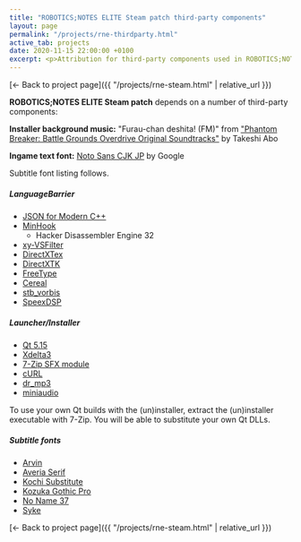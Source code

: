 ```yaml
---
title: "ROBOTICS;NOTES ELITE Steam patch third-party components"
layout: page
permalink: "/projects/rne-thirdparty.html"
active_tab: projects
date: 2020-11-15 22:00:00 +0100
excerpt: <p>Attribution for third-party components used in ROBOTICS;NOTES ELITE Steam patch</p>
---
```


[← Back to project page]({{ "/projects/rne-steam.html" | relative_url }})

**ROBOTICS;NOTES ELITE Steam patch** depends on a number of third-party components:

**Installer background music:** "Furau-chan deshita! (FM)" from ["Phantom Breaker: Battle Grounds Overdrive Original Soundtracks"](https://store.steampowered.com/app/329490/Phantom_Breaker_Battle_Grounds/) by Takeshi Abo

**Ingame text font:** [Noto Sans CJK JP](https://www.google.com/get/noto/) by Google

Subtitle font listing follows.

##### LanguageBarrier

* [JSON for Modern C++](https://github.com/nlohmann/json)
* [MinHook](https://github.com/TsudaKageyu/minhook)
  * Hacker Disassembler Engine 32
* [xy-VSFilter](https://github.com/Cyberbeing/xy-VSFilter/tree/3.0.0.306)
* [DirectXTex](https://github.com/microsoft/DirectXTex)
* [DirectXTK](https://github.com/microsoft/DirectXTK)
* [FreeType](https://www.freetype.org/)
* [Cereal](https://github.com/USCiLab/cereal)
* [stb_vorbis](https://github.com/nothings/stb)
* [SpeexDSP](https://www.speex.org)

##### Launcher/Installer

* [Qt 5.15](https://qt.io)
* [Xdelta3](http://xdelta.org)
* [7-Zip SFX module](https://7-zip.org/)
* [cURL](https://curl.haxx.se/)
* [dr_mp3](https://github.com/mackron/dr_libs)
* [miniaudio](https://github.com/dr-soft/miniaudio)

To use your own Qt builds with the (un)installer, extract the (un)installer executable with 7-Zip. You will be able to substitute your own Qt DLLs.

##### Subtitle fonts

* [Arvin](https://www.dafont.com/it/arvin.font)
* [Averia Serif](https://www.dafont.com/it/averia-serif.font)
* [Kochi Substitute](https://osdn.net/projects/efont/)
* [Kozuka Gothic Pro](https://fonts.adobe.com/fonts/kozuka-gothic-pro)
* [No Name 37](https://www.dafont.com/no-name-37.font)
* [Syke](https://thenorthernblock.co.uk/fonts/p/syke-regular)

[← Back to project page]({{ "/projects/rne-steam.html" | relative_url }})